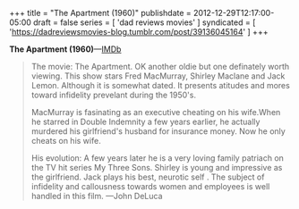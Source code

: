 +++
title = "The Apartment (1960)"
publishdate = 2012-12-29T12:17:00-05:00
draft = false
series = [ 'dad reviews movies' ]
syndicated = [ 'https://dadreviewsmovies-blog.tumblr.com/post/39136045164' ]
+++

**The Apartment (1960)**—[IMDb](http://www.imdb.com/title/tt0053604/)

> The movie: The Apartment. OK another oldie but one definately worth viewing. This show stars Fred MacMurray, Shirley Maclane and Jack Lemon. Although it is somewhat dated. It presents atitudes and mores toward infidelity prevelant during the 1950's.
>
> MacMurray is fasinating as an executive cheating on his wife.When he starred in Double Indemnity a few years earlier, he actually murdered his girlfriend's husband for insurance money. Now he only cheats on his wife.
> 
> His evolution: A few years later he is a very loving family patriach on the TV hit series My Three Sons. Shirley is young and impressive as the girlfriend. Jack plays his best, neurotic self .
> The subject of infidelity and callousness towards women and employees is well handled in this film.
> —John DeLuca
